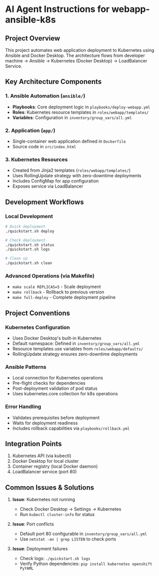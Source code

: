 # AI Agent Instructions for webapp-ansible-k8s

## Project Overview
This project automates web application deployment to Kubernetes using Ansible and Docker Desktop. The architecture flows from developer machine → Ansible → Kubernetes (Docker Desktop) → LoadBalancer Service.

## Key Architecture Components

### 1. Ansible Automation (`ansible/`)
- **Playbooks**: Core deployment logic in `playbooks/deploy-webapp.yml`
- **Roles**: Kubernetes resource templates in `roles/webapp/templates/`
- **Variables**: Configuration in `inventory/group_vars/all.yml`

### 2. Application (`app/`)
- Single-container web application defined in `Dockerfile`
- Source code in `src/index.html`

### 3. Kubernetes Resources
- Created from Jinja2 templates (`roles/webapp/templates/`)
- Uses RollingUpdate strategy with zero-downtime deployments
- Includes ConfigMap for app configuration
- Exposes service via LoadBalancer

## Development Workflows

### Local Development
```bash
# Quick deployment
./quickstart.sh deploy

# Check deployment
./quickstart.sh status
./quickstart.sh logs

# Clean up
./quickstart.sh clean
```

### Advanced Operations (via Makefile)
- `make scale REPLICAS=5` - Scale deployment
- `make rollback` - Rollback to previous version
- `make full-deploy` - Complete deployment pipeline

## Project Conventions

### Kubernetes Configuration
- Uses Docker Desktop's built-in Kubernetes
- Default namespace: Defined in `inventory/group_vars/all.yml`
- Resource templates use variables from `roles/webapp/defaults/`
- RollingUpdate strategy ensures zero-downtime deployments

### Ansible Patterns
- Local connection for Kubernetes operations
- Pre-flight checks for dependencies
- Post-deployment validation of pod status
- Uses kubernetes.core collection for k8s operations

### Error Handling
- Validates prerequisites before deployment
- Waits for deployment readiness
- Includes rollback capabilities via `playbooks/rollback.yml`

## Integration Points
1. Kubernetes API (via kubectl)
2. Docker Desktop for local cluster
3. Container registry (local Docker daemon)
4. LoadBalancer service (port 80)

## Common Issues & Solutions
1. **Issue**: Kubernetes not running
   - Check Docker Desktop → Settings → Kubernetes
   - Run `kubectl cluster-info` for status

2. **Issue**: Port conflicts
   - Default port 80 configurable in `inventory/group_vars/all.yml`
   - Use `netstat -an | grep LISTEN` to check ports

3. **Issue**: Deployment failures
   - Check logs: `./quickstart.sh logs`
   - Verify Python dependencies: `pip install kubernetes openshift PyYAML`